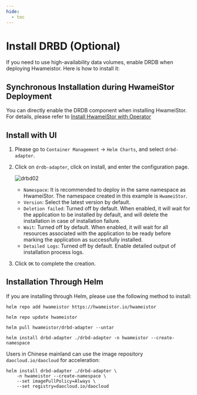 ```yaml
---
hide:
  - toc
---
```


# Install DRBD (Optional)

If you need to use high-availability data volumes, enable DRDB when deploying Hwameistor. Here is how to install it:

## Synchronous Installation during HwameiStor Deployment

You can directly enable the DRDB component when installing HwameiStor. For details, please refer to [Install HwameiStor with Operator](deploy-operator.md)

## Install with UI

1. Please go to `Container Management` -> `Helm Charts`, and select `drbd-adapter`.

2. Click on `drdb-adapter`, click on install, and enter the configuration page.

    ![drbd02](https://docs.daocloud.io/daocloud-docs-images/docs/en/docs/storage/hwameistor/img/drbd02.png)

    - `Namespace`: It is recommended to deploy in the same namespace as HwameiStor. The namespace created in this example is `HwameiStor`.
    - `Version`: Select the latest version by default.
    - `Deletion failed`: Turned off by default. When enabled, it will wait for the application to be installed by default, and will delete the installation in case of installation failure.
    - `Wait`: Turned off by default. When enabled, it will wait for all resources associated with the application to be ready before marking the application as successfully installed.
    - `Detailed Logs`: Turned off by default. Enable detailed output of installation process logs.

3. Click `OK` to complete the creation.

## Installation Through Helm

If you are installing through Helm, please use the following method to install:

```console
helm repo add hwameistor https://hwameistor.io/hwameistor

helm repo update hwameistor

helm pull hwameistor/drbd-adapter --untar

helm install drbd-adapter ./drbd-adapter -n hwameistor --create-namespace
```

Users in Chinese mainland can use the image repository `daocloud.io/daocloud` for acceleration:

```console
helm install drbd-adapter ./drbd-adapter \
    -n hwameistor --create-namespace \
    --set imagePullPolicy=Always \
    --set registry=daocloud.io/daocloud
```
